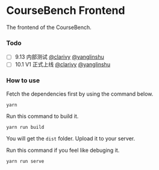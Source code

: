 # CourseBench Frontend

The frontend of the CourseBench.

### Todo

- [ ] 9.13 内部测试 [@clarivy](https://github.com/Clarivy) [@yanglinshu](https://github.com/yanglinshu)
- [ ] 10.1 V1 正式上线 [@clarivy](https://github.com/Clarivy) [@yanglinshu](https://github.com/yanglinshu)

### How to use

Fetch the dependencies first by using the command below.

```
yarn
```

Run this command to build it.

```
yarn run build
```

You will get the `dist` folder. Upload it to your server.

Run this command if you feel like debuging it.

```
yarn run serve
```

